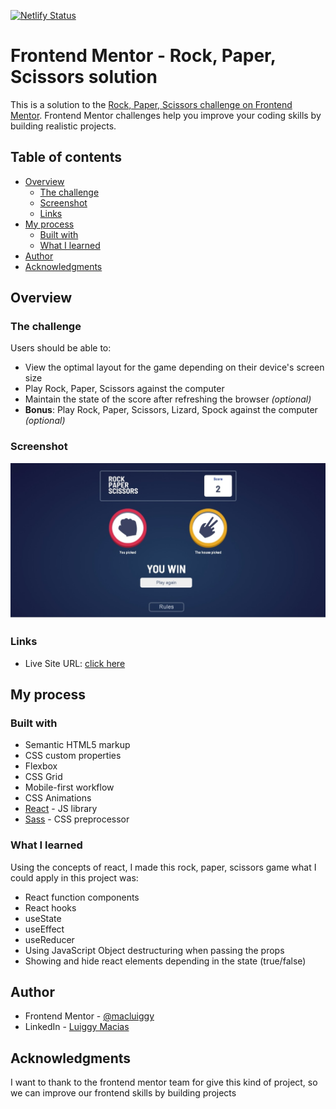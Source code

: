 [![Netlify Status](https://api.netlify.com/api/v1/badges/2641a9b0-393c-4ce5-a36d-69c59f496bdf/deploy-status)](https://app.netlify.com/sites/rock-paper-scissors-frontend-mentor/deploys)
# Frontend Mentor - Rock, Paper, Scissors solution

This is a solution to the [Rock, Paper, Scissors challenge on Frontend Mentor](https://www.frontendmentor.io/challenges/rock-paper-scissors-game-pTgwgvgH). Frontend Mentor challenges help you improve your coding skills by building realistic projects. 

## Table of contents

- [Overview](#overview)
  - [The challenge](#the-challenge)
  - [Screenshot](#screenshot)
  - [Links](#links)
- [My process](#my-process)
  - [Built with](#built-with)
  - [What I learned](#what-i-learned)
- [Author](#author)
- [Acknowledgments](#acknowledgments)


## Overview

### The challenge

Users should be able to:

- View the optimal layout for the game depending on their device's screen size
- Play Rock, Paper, Scissors against the computer
- Maintain the state of the score after refreshing the browser _(optional)_
- **Bonus**: Play Rock, Paper, Scissors, Lizard, Spock against the computer _(optional)_

### Screenshot

![](./screenshot.jpeg)


### Links

- Live Site URL: [click here](https://rock-paper-scissors-frontend-mentor.netlify.app/)

## My process

### Built with

- Semantic HTML5 markup
- CSS custom properties
- Flexbox
- CSS Grid
- Mobile-first workflow
- CSS Animations
- [React](https://reactjs.org/) - JS library
- [Sass](https://sass-lang.com/) - CSS preprocessor

### What I learned

Using the concepts of react, I made this rock, paper, scissors game what I could apply in this project was:
- React function components
- React hooks
 - useState
 - useEffect
 - useReducer
- Using JavaScript Object destructuring when passing the props
- Showing and hide react elements depending in the state (true/false)
## Author

- Frontend Mentor - [@macluiggy](https://www.frontendmentor.io/profile/macluiggy)
- LinkedIn - [Luiggy Macias](https://www.linkedin.com/in/luiggy-macias-402696155/)


## Acknowledgments

I want to thank to the frontend mentor team for give this kind of project, so we can improve our frontend skills by building projects